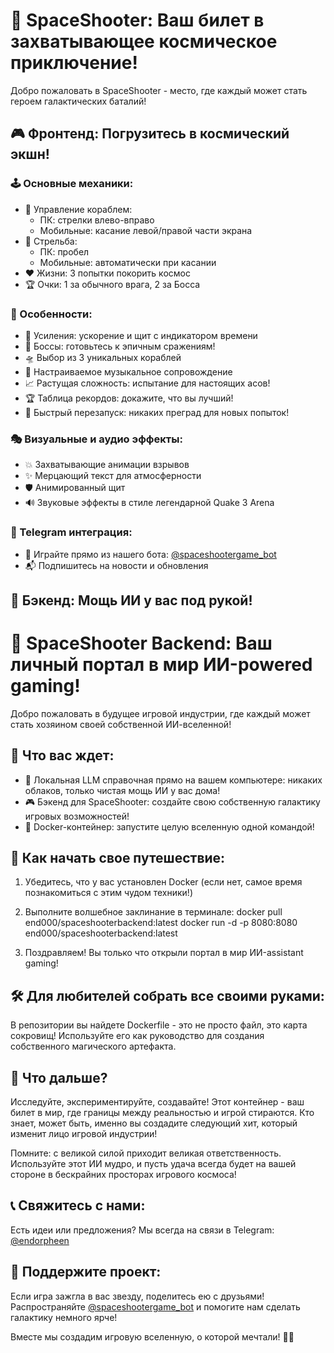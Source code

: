 # 🚀 SpaceShooter: Ваш билет в захватывающее космическое приключение!

Добро пожаловать в SpaceShooter - место, где каждый может стать героем галактических баталий!

## 🎮 Фронтенд: Погрузитесь в космический экшн!

### 🕹️ Основные механики:

- 🚀 Управление кораблем:
  - ПК: стрелки влево-вправо
  - Мобильные: касание левой/правой части экрана
- 🔫 Стрельба:
  - ПК: пробел
  - Мобильные: автоматически при касании
- ❤️ Жизни: 3 попытки покорить космос
- 🏆 Очки: 1 за обычного врага, 2 за Босса

### 🌟 Особенности:

- 💪 Усиления: ускорение и щит с индикатором времени
- 👾 Боссы: готовьтесь к эпичным сражениям!
- 🛸 Выбор из 3 уникальных кораблей
- 🎵 Настраиваемое музыкальное сопровождение
- 📈 Растущая сложность: испытание для настоящих асов!
- 🏆 Таблица рекордов: докажите, что вы лучший!
- 🔄 Быстрый перезапуск: никаких преград для новых попыток!

### 🎭 Визуальные и аудио эффекты:

- 💥 Захватывающие анимации взрывов
- ✨ Мерцающий текст для атмосферности
- 🛡️ Анимированный щит
- 🔊 Звуковые эффекты в стиле легендарной Quake 3 Arena

### 📱 Telegram интеграция:

- 🤖 Играйте прямо из нашего бота: [@spaceshootergame_bot](https://t.me/spaceshootergame_bot)
- 📬 Подпишитесь на новости и обновления

## 🧠 Бэкенд: Мощь ИИ у вас под рукой!

# 🚀 SpaceShooter Backend: Ваш личный портал в мир ИИ-powered gaming!

Добро пожаловать в будущее игровой индустрии, где каждый может стать хозяином своей собственной ИИ-вселенной!

## 🌟 Что вас ждет:

- 🧠 Локальная LLM справочная прямо на вашем компьютере: никаких облаков, только чистая мощь ИИ у вас дома!
- 🎮 Бэкенд для SpaceShooter: создайте свою собственную галактику игровых возможностей!
- 🐳 Docker-контейнер: запустите целую вселенную одной командой!

## 🚀 Как начать свое путешествие:

1. Убедитесь, что у вас установлен Docker (если нет, самое время познакомиться с этим чудом техники!)
2. Выполните волшебное заклинание в терминале:
   docker pull end000/spaceshooterbackend:latest
   docker run -d -p 8080:8080 end000/spaceshooterbackend:latest
   
3. Поздравляем! Вы только что открыли портал в мир ИИ-assistant gaming!

## 🛠 Для любителей собрать все своими руками:

В репозитории вы найдете Dockerfile - это не просто файл, это карта сокровищ! Используйте его как руководство для создания собственного магического артефакта.

## 🌌 Что дальше?

Исследуйте, экспериментируйте, создавайте! Этот контейнер - ваш билет в мир, где границы между реальностью и игрой стираются. Кто знает, может быть, именно вы создадите следующий хит, который изменит лицо игровой индустрии!

Помните: с великой силой приходит великая ответственность. Используйте этот ИИ мудро, и пусть удача всегда будет на вашей стороне в бескрайних просторах игрового космоса!   

## 📞 Свяжитесь с нами:

Есть идеи или предложения? Мы всегда на связи в Telegram: [@endorpheen](https://t.me/endorpheen)

## 🌠 Поддержите проект:

Если игра зажгла в вас звезду, поделитесь ею с друзьями! Распространяйте [@spaceshootergame_bot](https://t.me/spaceshootergame_bot) и помогите нам сделать галактику немного ярче!

Вместе мы создадим игровую вселенную, о которой мечтали! 🚀✨


